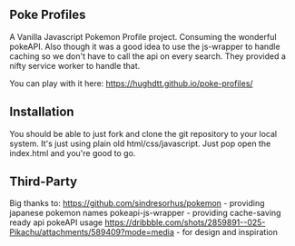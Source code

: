 ## Poke Profiles
A Vanilla Javascript Pokemon Profile project.
Consuming the wonderful pokeAPI. Also though it was a good idea to use the js-wrapper to handle caching so we don't have to call the api on every search. They provided a nifty service worker to handle that. 

You can play with it here: https://hughdtt.github.io/poke-profiles/

## Installation
You should be able to just fork and clone the git repository to your local system. It's just using plain old html/css/javascript. Just pop open the index.html and you're good to go.

## Third-Party
Big thanks to:
https://github.com/sindresorhus/pokemon - providing japanese pokemon names
pokeapi-js-wrapper - providing cache-saving ready api pokeAPI usage
https://dribbble.com/shots/2859891--025-Pikachu/attachments/589409?mode=media - for design and inspiration